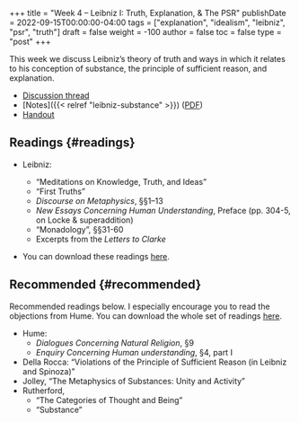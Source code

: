 +++
title = "Week 4 – Leibniz I: Truth, Explanation, & The PSR"
publishDate = 2022-09-15T00:00:00-04:00
tags = ["explanation", "idealism", "leibniz", "psr", "truth"]
draft = false
weight = -100
author = false
toc = false
type = "post"
+++

This week we discuss Leibniz&rsquo;s theory of truth and ways in which it relates to his conception of substance, the principle of sufficient reason, and explanation.

-   [Discussion thread](https://discord.com/channels/1006739669842673674/1018167533599215636)
-   [Notes]({{< relref "leibniz-substance" >}}) ([PDF](/materials/handouts/leibniz-substance.pdf))
-   [Handout](/materials/handouts/week-4-handout.pdf)


## Readings {#readings}

-   Leibniz:
    -   &ldquo;Meditations on Knowledge, Truth, and Ideas&rdquo;
    -   &ldquo;First Truths&rdquo;
    -   _Discourse on Metaphysics_, §§1–13
    -   _New Essays Concerning Human Understanding_, Preface (pp. 304-5, on Locke &amp; superaddition)
    -   &ldquo;Monadology&rdquo;, §§31-60
    -   Excerpts from the _Letters to Clarke_

-   You can download these readings [here](https://www.dropbox.com/sh/bo8w2wrslqq1bfa/AACdBUR7kpAQTgCgG27SDB9ha?dl=0).


## Recommended {#recommended}

Recommended readings below. I especially encourage you to read the objections from Hume. You can download the whole set of readings [here](https://www.dropbox.com/sh/qddr4i38lbun1fh/AAAwUr1uAp05cS6tO_ZlCfmsa?dl=0).

-   Hume:
    -   _Dialogues Concerning Natural Religion_, §9
    -   _Enquiry Concerning Human understanding_, §4, part I
-   Della Rocca: “Violations of the Principle of Sufficient Reason (in Leibniz and Spinoza)”
-   Jolley, &ldquo;The Metaphysics of Substances: Unity and Activity&rdquo;
-   Rutherford,
    -   &ldquo;The Categories of Thought and Being&rdquo;
    -   &ldquo;Substance&rdquo;
